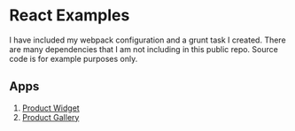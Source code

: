 # React Examples

I have included my webpack configuration and a grunt task I created. There are many dependencies that I am not including in this public repo. Source code is for example purposes only.

## Apps
1. [Product Widget](https://github.com/webdynamix/)
2. [Product Gallery](https://github.com/webdynamix/)
